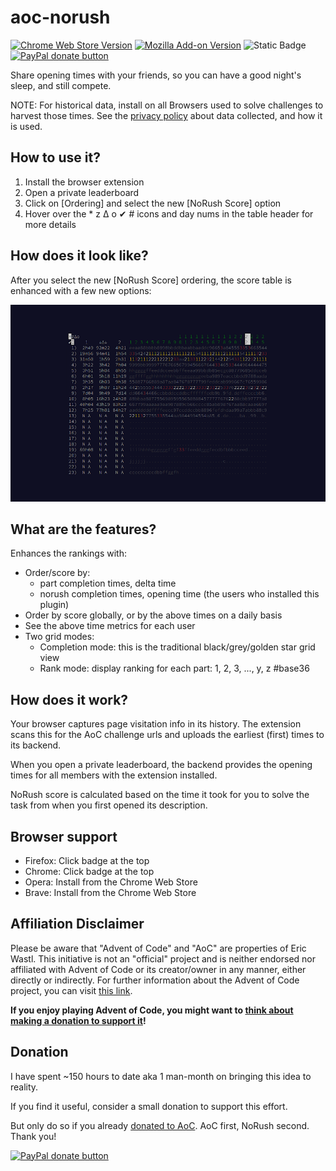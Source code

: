 # aoc-norush

[![Chrome Web Store Version](https://img.shields.io/chrome-web-store/v/kappjecebnaijcnggpalchijopjjiogp?style=for-the-badge)](https://chromewebstore.google.com/detail/aoc-norush-extension/kappjecebnaijcnggpalchijopjjiogp)
[![Mozilla Add-on Version](https://img.shields.io/amo/v/aoc-norush-extension?style=for-the-badge)](https://addons.mozilla.org/en-US/firefox/addon/aoc-norush-extension/)
![Static Badge](https://img.shields.io/badge/-TBD-red?label=Safari%20Extension&style=for-the-badge)
[![PayPal donate button](https://img.shields.io/badge/paypal-donate-yellow.svg?style=for-the-badge)](https://www.paypal.com/donate/?business=XVU35R3EPXQK2&no_recurring=0&currency_code=USD)

Share opening times with your friends, so you can have a good night's sleep, and still compete.

NOTE: For historical data, install on all Browsers used to solve challenges to harvest those times. See the [privacy policy](PRIVACY.md) about data collected, and how it is used.

## How to use it?

1. Install the browser extension
2. Open a private leaderboard
3. Click on [Ordering] and select the new [NoRush Score] option
4. Hover over the * z Δ o ✔ # icons and day nums in the table header for more details

## How does it look like?

After you select the new [NoRush Score] ordering, the score table is enhanced with a few new options:

![Enhanced dashboard](.resources/demo.png?raw=true "Enhanced dashboard")

## What are the features?

Enhances the rankings with:
- Order/score by:
  - part completion times, delta time
  - norush completion times, opening time (the users who installed this plugin)
- Order by score globally, or by the above times on a daily basis
- See the above time metrics for each user
- Two grid modes:
  - Completion mode: this is the traditional black/grey/golden star grid view
  - Rank mode: display ranking for each part: 1, 2, 3, ..., y, z  #base36

## How does it work?

Your browser captures page visitation info in its history. The extension scans this for the AoC challenge urls and uploads the earliest (first) times to its backend.

When you open a private leaderboard, the backend provides the opening times for all members with the extension installed.

NoRush score is calculated based on the time it took for you to solve the task from when you first opened its description.

## Browser support

- Firefox: Click badge at the top
- Chrome: Click badge at the top
- Opera: Install from the Chrome Web Store
- Brave: Install from the Chrome Web Store

## Affiliation Disclaimer

Please be aware that "Advent of Code" and "AoC" are properties of Eric Wastl.
This initiative is not an "official" project and is neither endorsed nor affiliated with Advent of Code or its creator/owner in any manner, either directly or indirectly.
For further information about the Advent of Code project, you can visit [this link](https://adventofcode.com/2023/about).

**If you enjoy playing Advent of Code, you might want to [think about making a donation to support it](https://adventofcode.com/support)!**

## Donation

I have spent ~150 hours to date aka 1 man-month on bringing this idea to reality.

If you find it useful, consider a small donation to support this effort.

But only do so if you already [donated to AoC](https://adventofcode.com/support). AoC first, NoRush second. Thank you!

[![PayPal donate button](https://img.shields.io/badge/paypal-donate-yellow.svg?style=for-the-badge)](https://www.paypal.com/donate/?business=XVU35R3EPXQK2&no_recurring=0&currency_code=USD)
